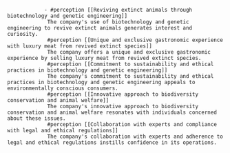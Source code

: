 				- #perception [[Reviving extinct animals through biotechnology and genetic engineering]]
				 The company's use of biotechnology and genetic engineering to revive extinct animals generates interest and curiosity.
				 #perception [[Unique and exclusive gastronomic experience with luxury meat from revived extinct species]]
				 The company offers a unique and exclusive gastronomic experience by selling luxury meat from revived extinct species.
				 #perception [[Commitment to sustainability and ethical practices in biotechnology and genetic engineering]]
				 The company's commitment to sustainability and ethical practices in biotechnology and genetic engineering appeals to environmentally conscious consumers.
				 #perception [[Innovative approach to biodiversity conservation and animal welfare]]
				 The company's innovative approach to biodiversity conservation and animal welfare resonates with individuals concerned about these issues.
				 #perception [[Collaboration with experts and compliance with legal and ethical regulations]]
				 The company's collaboration with experts and adherence to legal and ethical regulations instills confidence in its operations.



